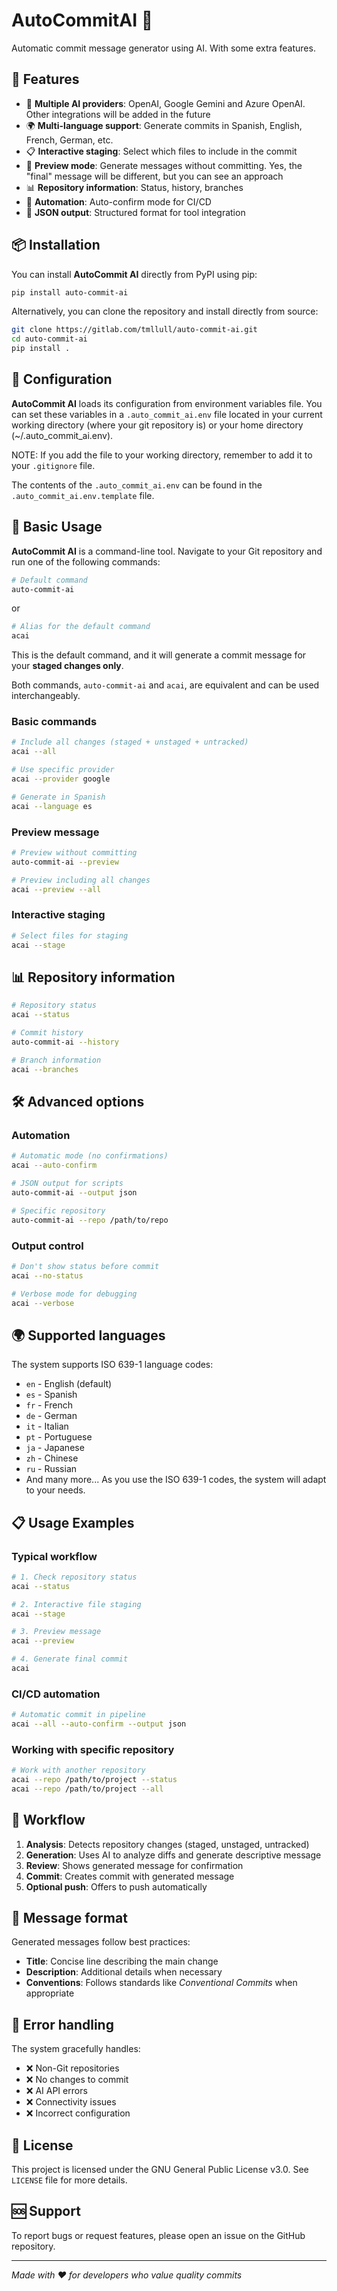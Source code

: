 # AutoCommitAI 🤖

Automatic commit message generator using AI. With some extra features.

## 🚀 Features

- 🧠 **Multiple AI providers**: OpenAI, Google Gemini and Azure OpenAI. Other integrations will be added in the future
- 🌍 **Multi-language support**: Generate commits in Spanish, English, French, German, etc.
- 📋 **Interactive staging**: Select which files to include in the commit
- 👀 **Preview mode**: Generate messages without committing. Yes, the "final" message will be different, but you can see an approach
- 📊 **Repository information**: Status, history, branches
- 🔄 **Automation**: Auto-confirm mode for CI/CD
- 📱 **JSON output**: Structured format for tool integration

## 📦 Installation

You can install **AutoCommit AI** directly from PyPI using pip:

```bash
pip install auto-commit-ai
```

Alternatively, you can clone the repository and install directly from source:

```bash
git clone https://gitlab.com/tmllull/auto-commit-ai.git
cd auto-commit-ai
pip install .
```

## 🔧 Configuration

**AutoCommit AI** loads its configuration from environment variables file. You can set these variables in a `.auto_commit_ai.env` file located in your current working directory (where your git repository is) or your home directory (~/.auto_commit_ai.env).

NOTE: If you add the file to your working directory, remember to add it to your `.gitignore` file.

The contents of the `.auto_commit_ai.env` can be found in the `.auto_commit_ai.env.template` file.

## 🎯 Basic Usage

**AutoCommit AI** is a command-line tool. Navigate to your Git repository and run one of the following commands:

```bash
# Default command
auto-commit-ai
```

or

```bash
# Alias for the default command
acai
```

This is the default command, and it will generate a commit message for your **staged changes only**.

Both commands, `auto-commit-ai` and `acai`, are equivalent and can be used interchangeably.

### Basic commands

```bash
# Include all changes (staged + unstaged + untracked)
acai --all

# Use specific provider
acai --provider google

# Generate in Spanish
acai --language es
```

### Preview message

```bash
# Preview without committing
auto-commit-ai --preview

# Preview including all changes
acai --preview --all
```

### Interactive staging

```bash
# Select files for staging
acai --stage
```

## 📊 Repository information

```bash
# Repository status
acai --status

# Commit history
auto-commit-ai --history

# Branch information
acai --branches
```

## 🛠️ Advanced options

### Automation

```bash
# Automatic mode (no confirmations)
acai --auto-confirm

# JSON output for scripts
auto-commit-ai --output json

# Specific repository
auto-commit-ai --repo /path/to/repo
```

### Output control

```bash
# Don't show status before commit
acai --no-status

# Verbose mode for debugging
acai --verbose
```

## 🌍 Supported languages

The system supports ISO 639-1 language codes:

- `en` - English (default)
- `es` - Spanish
- `fr` - French
- `de` - German
- `it` - Italian
- `pt` - Portuguese
- `ja` - Japanese
- `zh` - Chinese
- `ru` - Russian
- And many more... As you use the ISO 639-1 codes, the system will adapt to your needs.

## 📋 Usage Examples

### Typical workflow

```bash
# 1. Check repository status
acai --status

# 2. Interactive file staging
acai --stage

# 3. Preview message
acai --preview

# 4. Generate final commit
acai
```

### CI/CD automation

```bash
# Automatic commit in pipeline
acai --all --auto-confirm --output json
```

### Working with specific repository

```bash
# Work with another repository
acai --repo /path/to/project --status
acai --repo /path/to/project --all
```

## 🔄 Workflow

1. **Analysis**: Detects repository changes (staged, unstaged, untracked)
2. **Generation**: Uses AI to analyze diffs and generate descriptive message
3. **Review**: Shows generated message for confirmation
4. **Commit**: Creates commit with generated message
5. **Optional push**: Offers to push automatically

## 📝 Message format

Generated messages follow best practices:

- **Title**: Concise line describing the main change
- **Description**: Additional details when necessary
- **Conventions**: Follows standards like _Conventional Commits_ when appropriate

## 🚨 Error handling

The system gracefully handles:

- ❌ Non-Git repositories
- ❌ No changes to commit
- ❌ AI API errors
- ❌ Connectivity issues
- ❌ Incorrect configuration

## 📄 License

This project is licensed under the GNU General Public License v3.0. See `LICENSE` file for more details.

## 🆘 Support

To report bugs or request features, please open an issue on the GitHub repository.

---

_Made with ❤️ for developers who value quality commits_
